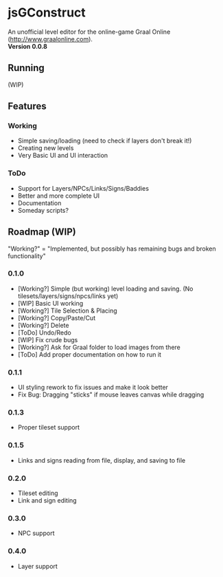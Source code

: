 jsGConstruct
============
An unofficial level editor for the online-game Graal Online (http://www.graalonline.com).  
**Version 0.0.8**

Running
-------

(WIP)

Features
--------

### Working
* Simple saving/loading (need to check if layers don't break it!)
* Creating new levels
* Very Basic UI and UI interaction

### ToDo
* Support for Layers/NPCs/Links/Signs/Baddies
* Better and more complete UI
* Documentation
* Someday scripts?

Roadmap (WIP)
-------------

"Working?" = "Implemented, but possibly has remaining bugs and broken functionality"

### 0.1.0
* [Working?] Simple (but working) level loading and saving. (No tilesets/layers/signs/npcs/links yet)
* [WIP] Basic UI working
 * [Working?] Tile Selection & Placing
 * [Working?] Copy/Paste/Cut
 * [Working?] Delete
 * [ToDo] Undo/Redo
* [WIP] Fix crude bugs
* [Working?] Ask for Graal folder to load images from there
* [ToDo] Add proper documentation on how to run it

### 0.1.1
* UI styling rework to fix issues and make it look better
 * Fix Bug: Dragging "sticks" if mouse leaves canvas while dragging

### 0.1.3
* Proper tileset support

### 0.1.5
* Links and signs reading from file, display, and saving to file

### 0.2.0
* Tileset editing
* Link and sign editing

### 0.3.0
* NPC support

### 0.4.0
* Layer support
